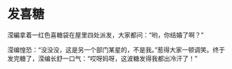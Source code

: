 # 发喜糖

滢編拿着一红色喜糖袋在屋里四处派发，大家都问：“哟，你结婚了啊？” 

滢编惶恐：“没没没，这是另一个部门某星的，不是我。”惹得大家一顿调笑。终于发完糖了，滢编长舒一口气：“哎呀妈呀，这波糖发得我都出冷汗了！”